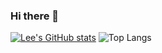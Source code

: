 ### Hi there 👋

[![Lee's GitHub stats](https://github-readme-stats.vercel.app/api?username=NaraeP&theme=swift&show_icons=true)]() ![Top Langs](https://github-readme-stats.vercel.app/api/top-langs/?username=NaraeP&theme=swift&layout=compact)

<!--
**NaraeP/NaraeP** is a ✨ _special_ ✨ repository because its `README.md` (this file) appears on your GitHub profile.

Here are some ideas to get you started:

- 🔭 I’m currently working on ...
- 🌱 I’m currently learning ...
- 👯 I’m looking to collaborate on ...
- 🤔 I’m looking for help with ...
- 💬 Ask me about ...
- 📫 How to reach me: ...
- 😄 Pronouns: ...
- ⚡ Fun fact: ...
-->
